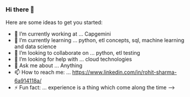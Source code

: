 ### Hi there 👋


Here are some ideas to get you started:

- 🔭 I’m currently working at ... Capgemini
- 🌱 I’m currently learning ... python, etl concepts, sql, machine learning and data science
- 👯 I’m looking to collaborate on ... python, etl testing
- 🤔 I’m looking for help with ... cloud technologies
- 💬 Ask me about ... Anything
- 📫 How to reach me: ... https://www.linkedin.com/in/rohit-sharma-6a914118a/
- ⚡ Fun fact: ... experience is a thing which come along the time
-->
